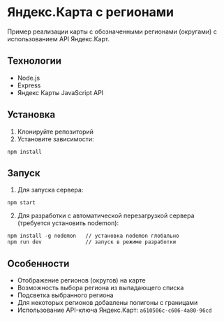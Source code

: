 # Яндекс.Карта с регионами

Пример реализации карты с обозначенными регионами (округами) с использованием API Яндекс.Карт.

## Технологии
- Node.js
- Express
- Яндекс Карты JavaScript API

## Установка
1. Клонируйте репозиторий
2. Установите зависимости:
```
npm install
```

## Запуск
1. Для запуска сервера:
```
npm start
```
2. Для разработки с автоматической перезагрузкой сервера (требуется установить nodemon):
```
npm install -g nodemon   // установка nodemon глобально
npm run dev              // запуск в режиме разработки
```

## Особенности
- Отображение регионов (округов) на карте
- Возможность выбора региона из выпадающего списка
- Подсветка выбранного региона
- Для некоторых регионов добавлены полигоны с границами
- Использование API-ключа Яндекс.Карт: `a610506c-c606-4a80-96cd` 